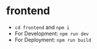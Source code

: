 # frontend

- `cd frontend` and `npm i`
- For Development: `npm run dev`
- For Deployment: `npm run build`
